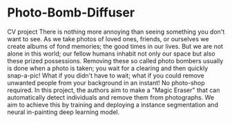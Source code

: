 # Photo-Bomb-Diffuser
CV project 
There is nothing more annoying than seeing something you don't want to see. As we take photos of loved ones, friends, or ourselves we create albums of fond memories; the good times in our lives. But we are not alone in this world; our fellow humans inhabit not only our space but also these prized possessions. Removing these so called photo bombers usually is done when a photo is taken; you wait for a clearing and then quickly snap-a-pic! What if you didn't have to wait; what if you could remove unwanted people from your background in an instant! No photo-shop required. In this project, the authors aim to make a "Magic Eraser" that can automatically detect individuals and remove them from photographs. We aim to achieve this by training and deploying a instance segmentation and neural in-painting deep learning model.
